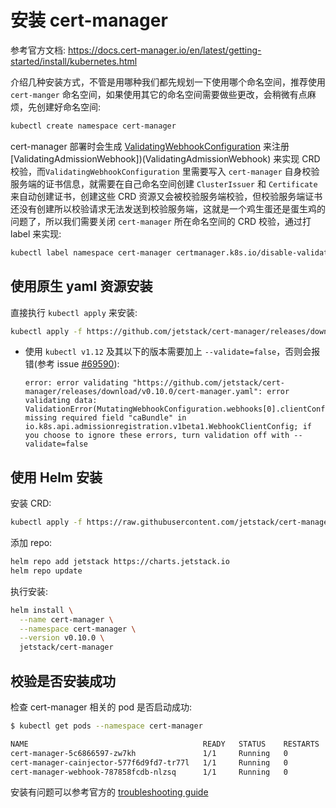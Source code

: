 # 安装 cert-manager

参考官方文档: https://docs.cert-manager.io/en/latest/getting-started/install/kubernetes.html

介绍几种安装方式，不管是用哪种我们都先规划一下使用哪个命名空间，推荐使用 `cert-manger` 命名空间，如果使用其它的命名空间需要做些更改，会稍微有点麻烦，先创建好命名空间:

``` bash
kubectl create namespace cert-manager
```

cert-manager 部署时会生成 [ValidatingWebhookConfiguration](https://kubernetes.io/docs/reference/access-authn-authz/admission-controllers/) 来注册 [ValidatingAdmissionWebhook])(ValidatingAdmissionWebhook) 来实现 CRD 校验，而`ValidatingWebhookConfiguration` 里需要写入 `cert-manager` 自身校验服务端的证书信息，就需要在自己命名空间创建 `ClusterIssuer` 和 `Certificate` 来自动创建证书，创建这些 CRD 资源又会被校验服务端校验，但校验服务端证书还没有创建所以校验请求无法发送到校验服务端，这就是一个鸡生蛋还是蛋生鸡的问题了，所以我们需要关闭 `cert-manager` 所在命名空间的 CRD 校验，通过打 label 来实现:

``` bash
kubectl label namespace cert-manager certmanager.k8s.io/disable-validation=true
```

## 使用原生 yaml 资源安装

直接执行 `kubectl apply` 来安装:

``` bash
kubectl apply -f https://github.com/jetstack/cert-manager/releases/download/v0.10.0/cert-manager.yaml
```

- 使用 `kubectl v1.12` 及其以下的版本需要加上 `--validate=false`，否则会报错(参考 issue [#69590](https://github.com/kubernetes/kubernetes/issues/69590)):

  ``` log
  error: error validating "https://github.com/jetstack/cert-manager/releases/download/v0.10.0/cert-manager.yaml": error validating data: ValidationError(MutatingWebhookConfiguration.webhooks[0].clientConfig): missing required field "caBundle" in io.k8s.api.admissionregistration.v1beta1.WebhookClientConfig; if you choose to ignore these errors, turn validation off with --validate=false
  ```

## 使用 Helm 安装

安装 CRD:

``` bash
kubectl apply -f https://raw.githubusercontent.com/jetstack/cert-manager/release-0.10/deploy/manifests/00-crds.yaml
```

添加 repo:

``` bash
helm repo add jetstack https://charts.jetstack.io
helm repo update
```

执行安装:

``` bash
helm install \
  --name cert-manager \
  --namespace cert-manager \
  --version v0.10.0 \
  jetstack/cert-manager
```

## 校验是否安装成功

检查 cert-manager 相关的 pod 是否启动成功:

``` bash
$ kubectl get pods --namespace cert-manager

NAME                                       READY   STATUS    RESTARTS   AGE
cert-manager-5c6866597-zw7kh               1/1     Running   0          2m
cert-manager-cainjector-577f6d9fd7-tr77l   1/1     Running   0          2m
cert-manager-webhook-787858fcdb-nlzsq      1/1     Running   0          2m
```

安装有问题可以参考官方的 [troubleshooting guide](https://docs.cert-manager.io/en/latest/getting-started/troubleshooting.html)
